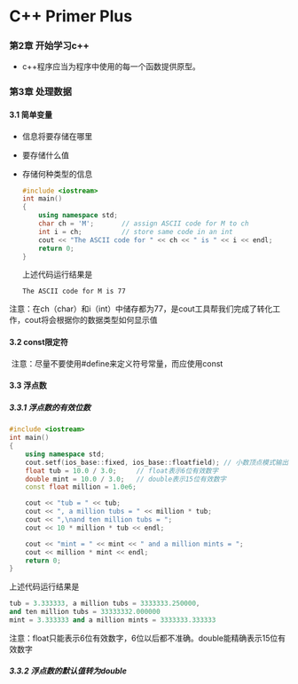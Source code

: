 # C++ Primer Plus

### 第2章 开始学习c++

- c++程序应当为程序中使用的每一个函数提供原型。

### 第3章 处理数据
#### 3.1 简单变量

- 信息将要存储在哪里

- 要存储什么值

- 存储何种类型的信息

  ```c++
  #include <iostream>
  int main()
  {
      using namespace std;
      char ch = 'M';       // assign ASCII code for M to ch
      int i = ch;          // store same code in an int
      cout << "The ASCII code for " << ch << " is " << i << endl;
      return 0;
  }
  
  ```

  上述代码运行结果是

  ```
  The ASCII code for M is 77
  ```

​	注意：在ch（char）和i（int）中储存都为77，是cout工具帮我们完成了转化工作，cout将会根据你的数据类型如何显示值

#### 3.2 const限定符

​	注意：尽量不要使用#define来定义符号常量，而应使用const

#### 3.3 浮点数

##### 3.3.1 浮点数的有效位数


```c++
#include <iostream>
int main()
{
    using namespace std;
    cout.setf(ios_base::fixed, ios_base::floatfield); // 小数顶点模式输出，保留6位
    float tub = 10.0 / 3.0;     // float表示6位有效数字
    double mint = 10.0 / 3.0;   // double表示15位有效数字
    const float million = 1.0e6;

    cout << "tub = " << tub;
    cout << ", a million tubs = " << million * tub;
    cout << ",\nand ten million tubs = ";
    cout << 10 * million * tub << endl;

    cout << "mint = " << mint << " and a million mints = ";
    cout << million * mint << endl;
    return 0;
}

```

上述代码运行结果是

```c++
tub = 3.333333, a million tubs = 3333333.250000,
and ten million tubs = 33333332.000000
mint = 3.333333 and a million mints = 3333333.333333
```

​	注意：float只能表示6位有效数字，6位以后都不准确。double能精确表示15位有效数字

##### 3.3.2 浮点数的默认值转为double
​	

